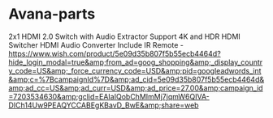 # Avana-parts
2x1 HDMI 2.0 Switch with Audio Extractor Support 4K and HDR HDMI Switcher HDMI Audio Converter Include IR Remote - https://www.wish.com/product/5e09d35b807f5b55ecb4464d?hide_login_modal=true&amp;from_ad=goog_shopping&amp;_display_country_code=US&amp;_force_currency_code=USD&amp;pid=googleadwords_int&amp;c=%7BcampaignId%7D&amp;ad_cid=5e09d35b807f5b55ecb4464d&amp;ad_cc=US&amp;ad_curr=USD&amp;ad_price=27.00&amp;campaign_id=7203534630&amp;gclid=EAIaIQobChMImMj7jqmW6QIVA-DICh14Uw9PEAQYCCABEgKBavD_BwE&amp;share=web
